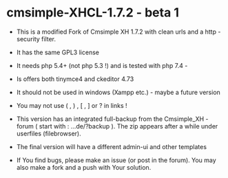 # cmsimple-XHCL-1.7.2 - beta 1

* This is a  modified  Fork of Cmsimple XH 1.7.2 with clean urls and a http - security filter.

* It has the same GPL3  license

* It needs php 5.4+ (not php 5.3 !)  and is tested with php 7.4 - 

* Is offers both tinymce4 and ckeditor 4.73 

* It should not be used in windows (Xampp etc.) - maybe a future version

* You may not use ( , ) , [ , ] or ? in links !

* This version has an integrated full-backup from the Cmsimple_XH - forum ( start with : ...de/?backup ). The zip  appears after a while under userfiles (filebrowser).

* The final version will have a different admin-ui and other templates

* If You find bugs, please make an issue (or post in the forum). You may also make a fork and a push with Your solution.

